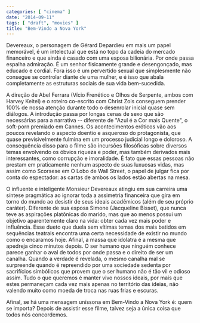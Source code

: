 ```yaml
---
categories: [ "cinema" ]
date: "2014-09-11"
tags: [ "draft", "movies" ]
title: "Bem-Vindo a Nova York"
---
```

Devereaux, o personagem de Gérard Depardieu em mais um papel memorável,
é um intelectual que está no topo da cadeia do mercado financeiro e
que ainda é casado com uma esposa bilionária. Por onde passa espalha
admiração. É um senhor fisicamente grande e desengonçado, mas
educado e cordial. Fora isso é um pervertido sexual que simplesmente
não consegue se controlar diante de uma mulher, e é isso que abala
completamente as estruturas sociais de sua vida bem-sucedida.

A direção de Abel Ferrara (Vício Frenético e Olhos de Serpente,
ambos com Harvey Keitel) e o roteiro co-escrito com Christ Zois
conseguem prender 100% de nossa atenção durante todo o desenrolar
inicial quase sem diálogos. A introdução passa por longas cenas de
sexo que são necessárias para a narrativa -- diferente de "Azul é
a Cor mais Quente", o soft-porn premiado em Cannes. Os acontecimentos
eróticos vão aos poucos revelando o aspecto doentio e asqueroso do
protagonista, que quase previsivelmente fulmina em um processo judicial
longo e doloroso. A consequência disso para o filme são incursões
filosóficas sobre diversos temas envolvendo os óbvios riqueza e
poder, mas também derivados mais interessantes, como corrupção e
imoralidade. É fato que essas pessoas não prestam em praticamente
nenhum aspecto de suas luxuosas vidas, mas assim como Scorsese em O
Lobo de Wall Street, o papel de julgar fica por conta do espectador:
as cartas de ambos os lados estão abertas na mesa.

O influente e inteligente Monsieur Devereaux atingiu em sua carreira
uma síntese pragmática ao ignorar toda a assimetria financeira que
gira em torno do mundo ao desistir de seus ideais acadêmicos (além
de seu próprio caráter). Diferente de sua esposa Simone (Jacqueline
Bisset), que nunca teve as aspirações platônicas do marido, mas que
ao menos possui um objetivo aparentemente claro na vida: obter cada vez
mais poder e influência. Esse dueto que duela sem vítimas temas dos
mais batidos em sequências teatrais encontra uma certa necessidade de
existir no mundo como o encaramos hoje. Afinal, a massa que idolatra é
a mesma que apedreja cinco minutos depois. O ser humano que ninguém
conhece parece ganhar o aval de todos por onde passa e o direito de
ser um canalha. Quando a verdade é revelada, o mesmo canalha mal
se surpreende quando é repreendido por uma sociedade sedenta por
sacrifícios simbólicos que provem que o ser humano não é tão vil e
odioso assim. Tudo o que queremos é manter vivo nossos ideais, por mais
que estes permaneçam cada vez mais apenas no território das ideias,
não valendo muito como moeda de troca nas ruas frias e escuras.

Afinal, se há uma mensagem uníssona em Bem-Vindo a Nova York é: quem
se importa? Depois de assistir esse filme, talvez seja a única coisa
que todos nós concordemos.
